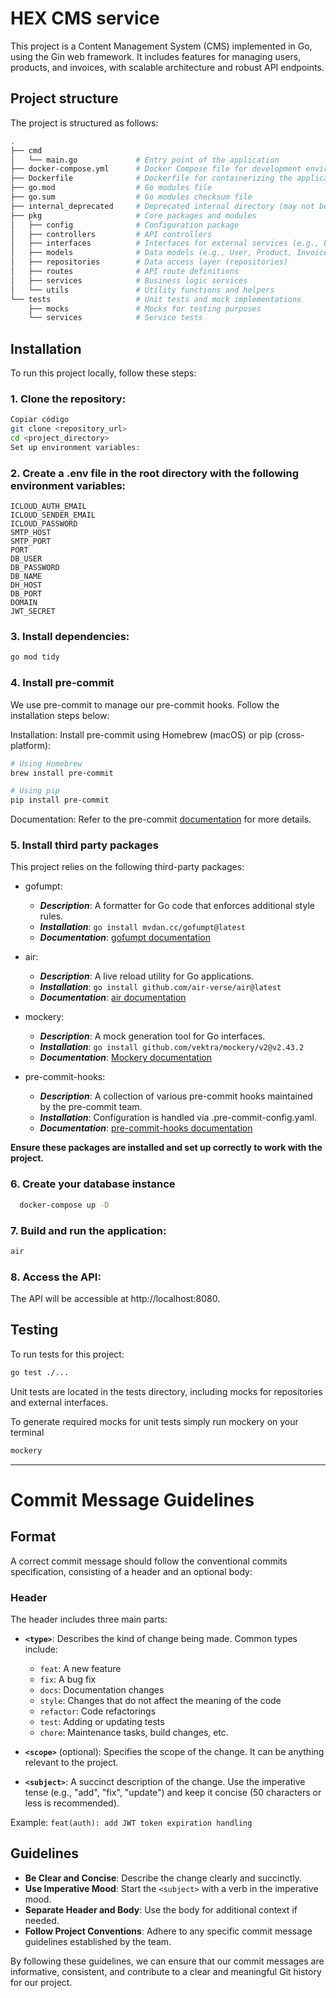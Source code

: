 # HEX CMS service

This project is a Content Management System (CMS) implemented in Go, using the Gin web framework. It includes features for managing users, products, and invoices, with scalable architecture and robust API endpoints.

## Project structure

The project is structured as follows:

```bash
.
├── cmd
│   └── main.go             # Entry point of the application
├── docker-compose.yml      # Docker Compose file for development environment
├── Dockerfile              # Dockerfile for containerizing the application
├── go.mod                  # Go modules file
├── go.sum                  # Go modules checksum file
├── internal_deprecated     # Deprecated internal directory (may not be in use)
├── pkg                     # Core packages and modules
│   ├── config              # Configuration package
│   ├── controllers         # API controllers
│   ├── interfaces          # Interfaces for external services (e.g., bcrypt, jwt)
│   ├── models              # Data models (e.g., User, Product, Invoice)
│   ├── repositories        # Data access layer (repositories)
│   ├── routes              # API route definitions
│   ├── services            # Business logic services
│   └── utils               # Utility functions and helpers
└── tests                   # Unit tests and mock implementations
    ├── mocks               # Mocks for testing purposes
    └── services            # Service tests
```

## Installation

To run this project locally, follow these steps:

### 1. Clone the repository:

```bash
Copiar código
git clone <repository_url>
cd <project_directory>
Set up environment variables:
```

### 2. Create a .env file in the root directory with the following environment variables:

```
ICLOUD_AUTH_EMAIL
ICLOUD_SENDER_EMAIL
ICLOUD_PASSWORD
SMTP_HOST
SMTP_PORT
PORT
DB_USER
DB_PASSWORD
DB_NAME
DH_HOST
DB_PORT
DOMAIN
JWT_SECRET
```

### 3. Install dependencies:

```bash
go mod tidy
```

### 4. Install pre-commit

We use pre-commit to manage our pre-commit hooks. Follow the installation steps below:

Installation: Install pre-commit using Homebrew (macOS) or pip (cross-platform):

```bash
# Using Homebrew
brew install pre-commit

# Using pip
pip install pre-commit
```

Documentation: Refer to the pre-commit [documentation](https://pre-commit.com/index.html#install) for more details.

### 5. Install third party packages

This project relies on the following third-party packages:

- gofumpt:

  - **_Description_**: A formatter for Go code that enforces additional style rules.
  - **_Installation_**: `go install mvdan.cc/gofumpt@latest`
  - **_Documentation_**: [gofumpt documentation](https://github.com/mvdan/gofumpt)

- air:

  - **_Description_**: A live reload utility for Go applications.
  - **_Installation_**: `go install github.com/air-verse/air@latest`
  - **_Documentation_**: [air documentation](https://github.com/air-verse/air)

- mockery:

  - **_Description_**: A mock generation tool for Go interfaces.
  - **_Installation_**: `go install github.com/vektra/mockery/v2@v2.43.2`
  - **_Documentation_**: [Mockery documentation](https://vektra.github.io/mockery/latest/)

- pre-commit-hooks:
  - **_Description_**: A collection of various pre-commit hooks maintained by the pre-commit team.
  - **_Installation_**: Configuration is handled via .pre-commit-config.yaml.
  - **_Documentation_**: [pre-commit-hooks documentation](https://github.com/pre-commit/pre-commit-hooks)

**Ensure these packages are installed and set up correctly to work with the project.**

### 6. Create your database instance

```bash
  docker-compose up -D
```

### 7. Build and run the application:

```bash
air
```

### 8. Access the API:

The API will be accessible at http://localhost:8080.

## Testing

To run tests for this project:

```bash
go test ./...
```

Unit tests are located in the tests directory, including mocks for repositories and external interfaces.

To generate required mocks for unit tests simply run mockery on your terminal

```bash
mockery
```

---

# Commit Message Guidelines

## Format

A correct commit message should follow the conventional commits specification, consisting of a header and an optional body:

### Header

The header includes three main parts:

- **`<type>`**: Describes the kind of change being made. Common types include:

  - `feat`: A new feature
  - `fix`: A bug fix
  - `docs`: Documentation changes
  - `style`: Changes that do not affect the meaning of the code
  - `refactor`: Code refactorings
  - `test`: Adding or updating tests
  - `chore`: Maintenance tasks, build changes, etc.

- **`<scope>`** (optional): Specifies the scope of the change. It can be anything relevant to the project.

- **`<subject>`**: A succinct description of the change. Use the imperative tense (e.g., "add", "fix", "update") and keep it concise (50 characters or less is recommended).

Example:
`feat(auth): add JWT token expiration handling`

## Guidelines

- **Be Clear and Concise**: Describe the change clearly and succinctly.
- **Use Imperative Mood**: Start the `<subject>` with a verb in the imperative mood.
- **Separate Header and Body**: Use the body for additional context if needed.
- **Follow Project Conventions**: Adhere to any specific commit message guidelines established by the team.

By following these guidelines, we can ensure that our commit messages are informative, consistent, and contribute to a clear and meaningful Git history for our project.
